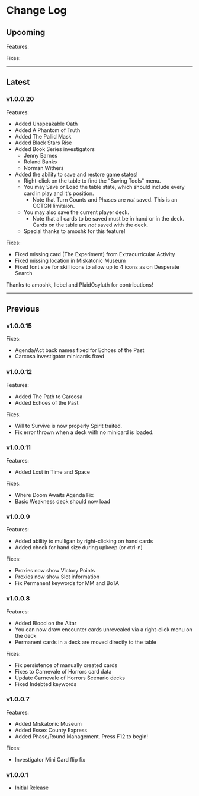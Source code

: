 # Change Log

## Upcoming

Features:

Fixes:

___

## Latest

### v1.0.0.20
Features:
- Added Unspeakable Oath
- Added A Phantom of Truth
- Added The Pallid Mask
- Added Black Stars Rise
- Added Book Series investigators
  - Jenny Barnes
  - Roland Banks
  - Norman Withers
- Added the ability to save and restore game states!
  - Right-click on the table to find the "Saving Tools" menu.
  - You may Save or Load the table state, which should include every card in play and it's position.
    - Note that Turn Counts and Phases are *not* saved. This is an OCTGN limitaion.
  - You may also save the current player deck. 
    - Note that all cards to be saved must be in hand or in the deck. Cards on the table are *not* saved with the deck.
  - Special thanks to amoshk for this feature!

Fixes:
- Fixed missing card (The Experiment) from Extracurricular Activity
- Fixed missing location in Miskatonic Museum
- Fixed font size for skill icons to allow up to 4 icons as on Desperate Search

Thanks to amoshk, llebel and PlaidOsyluth for contributions!
___

## Previous

### v1.0.0.15
Fixes:
- Agenda/Act back names fixed for Echoes of the Past
- Carcosa investigator minicards fixed

### v1.0.0.12
Features:
- Added The Path to Carcosa
- Added Echoes of the Past

Fixes:
- Will to Survive is now properly Spirit traited.
- Fix error thrown when a deck with no minicard is loaded.

### v1.0.0.11
Features:
- Added Lost in Time and Space

Fixes:
- Where Doom Awaits Agenda Fix
- Basic Weakness deck should now load

### v1.0.0.9
Features:
- Added ability to mulligan by right-clicking on hand cards
- Added check for hand size during upkeep (or ctrl-n)

Fixes:
- Proxies now show Victory Points
- Proxies now show Slot information
- Fix Permanent keywords for MM and BoTA

### v1.0.0.8
Features:
- Added Blood on the Altar
- You can now draw encounter cards unrevealed via a right-click menu on the deck
- Permanent cards in a deck are moved directly to the table

Fixes:
- Fix persistence of manually created cards
- Fixes to Carnevale of Horrors card data
- Update Carnevale of Horrors Scenario decks
- Fixed Indebted keywords

### v1.0.0.7
Features:
- Added Miskatonic Museum
- Added Essex County Express
- Added Phase/Round Management. Press F12 to begin!

Fixes:
- Investigator Mini Card flip fix

### v1.0.0.1
- Initial Release
